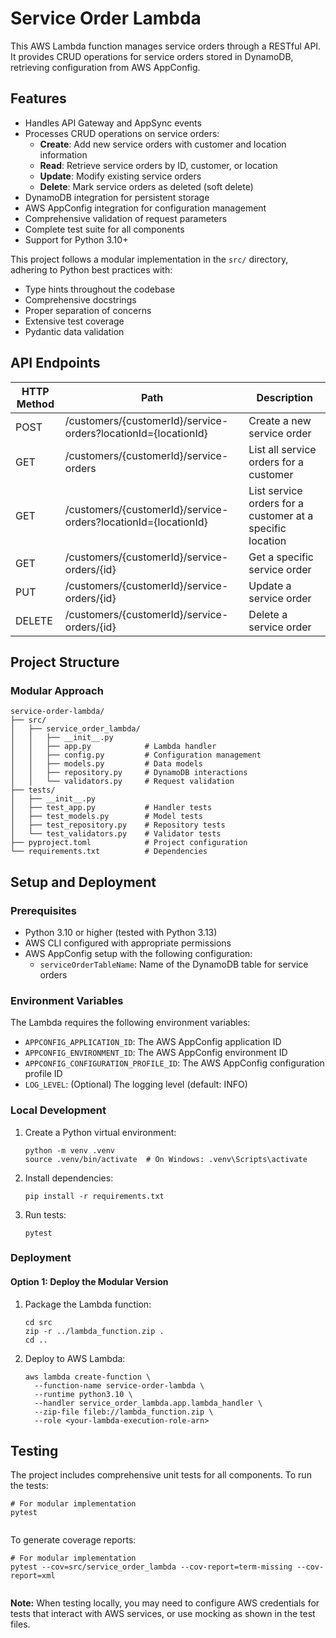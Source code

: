# Service Order Lambda

This AWS Lambda function manages service orders through a RESTful API. It provides CRUD operations for service orders stored in DynamoDB, retrieving configuration from AWS AppConfig.

## Features

- Handles API Gateway and AppSync events
- Processes CRUD operations on service orders:
  - **Create**: Add new service orders with customer and location information
  - **Read**: Retrieve service orders by ID, customer, or location
  - **Update**: Modify existing service orders
  - **Delete**: Mark service orders as deleted (soft delete)
- DynamoDB integration for persistent storage
- AWS AppConfig integration for configuration management
- Comprehensive validation of request parameters
- Complete test suite for all components
- Support for Python 3.10+

This project follows a modular implementation in the `src/` directory, adhering to Python best practices with:
- Type hints throughout the codebase
- Comprehensive docstrings
- Proper separation of concerns
- Extensive test coverage 
- Pydantic data validation

## API Endpoints

| HTTP Method | Path | Description |
|-------------|------|-------------|
| POST | /customers/{customerId}/service-orders?locationId={locationId} | Create a new service order |
| GET | /customers/{customerId}/service-orders | List all service orders for a customer |
| GET | /customers/{customerId}/service-orders?locationId={locationId} | List service orders for a customer at a specific location |
| GET | /customers/{customerId}/service-orders/{id} | Get a specific service order |
| PUT | /customers/{customerId}/service-orders/{id} | Update a service order |
| DELETE | /customers/{customerId}/service-orders/{id} | Delete a service order |

## Project Structure

### Modular Approach

```
service-order-lambda/
├── src/
│   ├── service_order_lambda/
│   │   ├── __init__.py
│   │   ├── app.py            # Lambda handler
│   │   ├── config.py         # Configuration management
│   │   ├── models.py         # Data models
│   │   ├── repository.py     # DynamoDB interactions
│   │   └── validators.py     # Request validation
├── tests/
│   ├── __init__.py
│   ├── test_app.py           # Handler tests
│   ├── test_models.py        # Model tests
│   ├── test_repository.py    # Repository tests
│   └── test_validators.py    # Validator tests
├── pyproject.toml            # Project configuration
└── requirements.txt          # Dependencies
```


## Setup and Deployment

### Prerequisites

- Python 3.10 or higher (tested with Python 3.13)
- AWS CLI configured with appropriate permissions
- AWS AppConfig setup with the following configuration:
  - `serviceOrderTableName`: Name of the DynamoDB table for service orders

### Environment Variables

The Lambda requires the following environment variables:

- `APPCONFIG_APPLICATION_ID`: The AWS AppConfig application ID
- `APPCONFIG_ENVIRONMENT_ID`: The AWS AppConfig environment ID
- `APPCONFIG_CONFIGURATION_PROFILE_ID`: The AWS AppConfig configuration profile ID
- `LOG_LEVEL`: (Optional) The logging level (default: INFO)

### Local Development

1. Create a Python virtual environment:
   ```
   python -m venv .venv
   source .venv/bin/activate  # On Windows: .venv\Scripts\activate
   ```

2. Install dependencies:
   ```
   pip install -r requirements.txt
   ```

3. Run tests:
   ```
   pytest
   ```

### Deployment

#### Option 1: Deploy the Modular Version

1. Package the Lambda function:
   ```
   cd src
   zip -r ../lambda_function.zip .
   cd ..
   ```

2. Deploy to AWS Lambda:
   ```
   aws lambda create-function \
     --function-name service-order-lambda \
     --runtime python3.10 \
     --handler service_order_lambda.app.lambda_handler \
     --zip-file fileb://lambda_function.zip \
     --role <your-lambda-execution-role-arn>
   ```


## Testing

The project includes comprehensive unit tests for all components. To run the tests:

```
# For modular implementation
pytest


```

To generate coverage reports:

```
# For modular implementation
pytest --cov=src/service_order_lambda --cov-report=term-missing --cov-report=xml


```

**Note:** When testing locally, you may need to configure AWS credentials for tests that interact with AWS services, or use mocking as shown in the test files.
